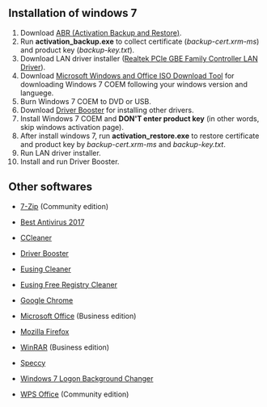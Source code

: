 ## Installation of windows 7

1. Download [ABR (Activation Backup and Restore)](https://directedge.us/content/abr-activation-backup-and-restore).
2. Run **activation_backup.exe** to collect certificate (*backup-cert.xrm-ms*) and product key (*backup-key.txt*).
3. Download LAN driver installer ([Realtek PCIe GBE Family Controller LAN Driver](https://realtek-download.com/realtek-pcie-gbe-family-controller/)).
4. Download [Microsoft Windows and Office ISO Download Tool](https://heidoc.net/joomla/technology-science/microsoft/67-microsoft-windows-and-office-iso-download-tool) for downloading Windows 7 COEM following your windows version and languege.
5. Burn Windows 7 COEM to DVD or USB.
6. Download [Driver Booster](https://www.iobit.com/en/driver-booster.php) for installing other drivers.
7. Install Windows 7 COEM and **DON'T enter product key** (in other words, skip windows activation page).
8. After install windows 7, run **activation_restore.exe** to restore certificate and product key by *backup-cert.xrm-ms* and *backup-key.txt*.
9. Run LAN driver installer.
10. Install and run Driver Booster.

## Other softwares

* [7-Zip](http://www.7-zip.org/) (Community edition)

* [Best Antivirus 2017](http://www.toptenreviews.com/software/security/best-antivirus-software/)

* [CCleaner](https://www.piriform.com/ccleaner)

* [Driver Booster](https://www.iobit.com/en/driver-booster.php)

* [Eusing Cleaner](http://www.eusing.com/free_system_cleaner/system_cleaner.htm)

* [Eusing Free Registry Cleaner](http://www.eusing.com/free_registry_cleaner/registry_cleaner.htm)

* [Google Chrome](https://www.google.com/chrome/)

* [Microsoft Office](https://products.office.com/) (Business edition)

* [Mozilla Firefox](https://www.mozilla.org/)

* [WinRAR](https://www.rarlab.com/) (Business edition)

* [Speccy](https://www.piriform.com/speccy)

* [Windows 7 Logon Background Changer](http://www.julien-manici.com/windows_7_logon_background_changer/)

* [WPS Office](https://www.wps.com/) (Community edition)
